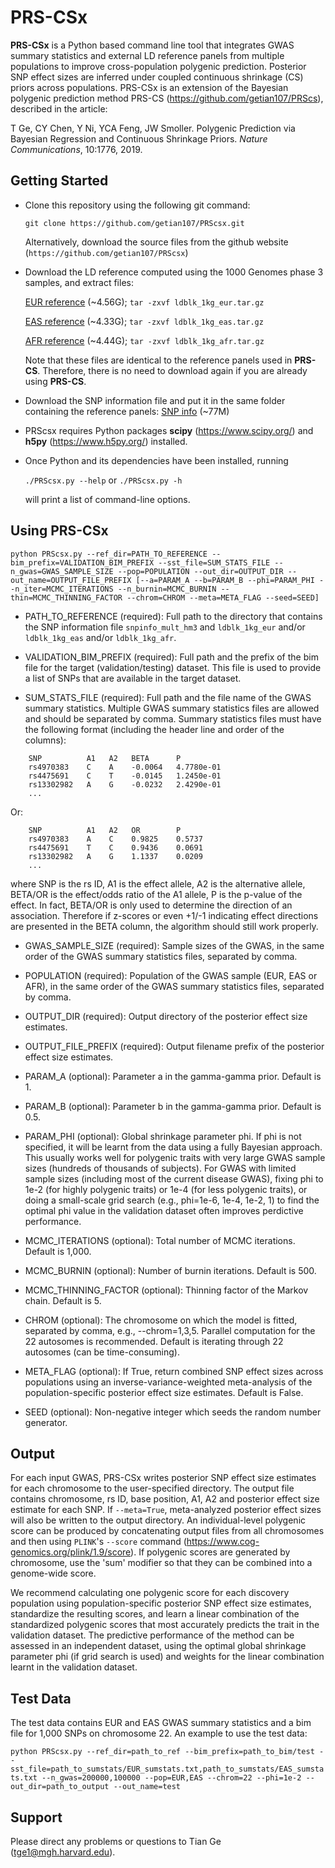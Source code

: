 # PRS-CSx

**PRS-CSx** is a Python based command line tool that integrates GWAS summary statistics and external LD reference panels from multiple populations to improve cross-population polygenic prediction. Posterior SNP effect sizes are inferred under coupled continuous shrinkage (CS) priors across populations. PRS-CSx is an extension of the Bayesian polygenic prediction method PRS-CS (https://github.com/getian107/PRScs), described in the article:

T Ge, CY Chen, Y Ni, YCA Feng, JW Smoller. Polygenic Prediction via Bayesian Regression and Continuous Shrinkage Priors. *Nature Communications*, 10:1776, 2019.


## Getting Started

- Clone this repository using the following git command:

    `git clone https://github.com/getian107/PRScsx.git`

    Alternatively, download the source files from the github website (`https://github.com/getian107/PRScsx`)
    
- Download the LD reference computed using the 1000 Genomes phase 3 samples, and extract files:

    [EUR reference](https://www.dropbox.com/s/p9aqanhxvxaqv8k/ldblk_1kg_eur.tar.gz?dl=0 "EUR reference") (~4.56G);
    `tar -zxvf ldblk_1kg_eur.tar.gz`

    [EAS reference](https://www.dropbox.com/s/o2yo2x7icu1xtpn/ldblk_1kg_eas.tar.gz?dl=0 "EAS reference") (~4.33G);
    `tar -zxvf ldblk_1kg_eas.tar.gz`
    
    [AFR reference](https://www.dropbox.com/s/mq94h1q9uuhun1h/ldblk_1kg_afr.tar.gz?dl=0 "AFR reference") (~4.44G);
    `tar -zxvf ldblk_1kg_afr.tar.gz`

    Note that these files are identical to the reference panels used in **PRS-CS**. Therefore, there is no need to download again if you are already using **PRS-CS**.

- Download the SNP information file and put it in the same folder containing the reference panels:
    [SNP info](https://www.dropbox.com/s/rhi806sstvppzzz/snpinfo_mult_hm3?dl=0 "SNP info") (~77M)
    
- PRScsx requires Python packages **scipy** (https://www.scipy.org/) and **h5py** (https://www.h5py.org/) installed.
 
- Once Python and its dependencies have been installed, running

    `./PRScsx.py --help` or `./PRScsx.py -h`

    will print a list of command-line options.
    

## Using PRS-CSx

`
python PRScsx.py --ref_dir=PATH_TO_REFERENCE --bim_prefix=VALIDATION_BIM_PREFIX --sst_file=SUM_STATS_FILE --n_gwas=GWAS_SAMPLE_SIZE --pop=POPULATION --out_dir=OUTPUT_DIR --out_name=OUTPUT_FILE_PREFIX [--a=PARAM_A --b=PARAM_B --phi=PARAM_PHI --n_iter=MCMC_ITERATIONS --n_burnin=MCMC_BURNIN --thin=MCMC_THINNING_FACTOR --chrom=CHROM --meta=META_FLAG --seed=SEED]
`
- PATH_TO_REFERENCE (required): Full path to the directory that contains the SNP information file `snpinfo_mult_hm3` and `ldblk_1kg_eur` and/or `ldblk_1kg_eas` and/or `ldblk_1kg_afr`.

 - VALIDATION_BIM_PREFIX (required): Full path and the prefix of the bim file for the target (validation/testing) dataset. This file is used to provide a list of SNPs that are available in the target dataset.

 - SUM_STATS_FILE (required): Full path and the file name of the GWAS summary statistics. Multiple GWAS summary statistics files are allowed and should be separated by comma. Summary statistics files must have the following format (including the header line and order of the columns):


```
    SNP          A1   A2   BETA      P
    rs4970383    C    A    -0.0064   4.7780e-01
    rs4475691    C    T    -0.0145   1.2450e-01
    rs13302982   A    G    -0.0232   2.4290e-01
    ...
```
Or:
```
    SNP          A1   A2   OR        P
    rs4970383    A    C    0.9825    0.5737                 
    rs4475691    T    C    0.9436    0.0691
    rs13302982   A    G    1.1337    0.0209
    ...
```
where SNP is the rs ID, A1 is the effect allele, A2 is the alternative allele, BETA/OR is the effect/odds ratio of the A1 allele, P is the p-value of the effect. In fact, BETA/OR is only used to determine the direction of an association. Therefore if z-scores or even +1/-1 indicating effect directions are presented in the BETA column, the algorithm should still work properly.

 - GWAS_SAMPLE_SIZE (required): Sample sizes of the GWAS, in the same order of the GWAS summary statistics files, separated by comma.

 - POPULATION (required): Population of the GWAS sample (EUR, EAS or AFR), in the same order of the GWAS summary statistics files, separated by comma.

 - OUTPUT_DIR (required): Output directory of the posterior effect size estimates.

 - OUTPUT_FILE_PREFIX (required): Output filename prefix of the posterior effect size estimates.

 - PARAM_A (optional): Parameter a in the gamma-gamma prior. Default is 1.

 - PARAM_B (optional): Parameter b in the gamma-gamma prior. Default is 0.5.

 - PARAM_PHI (optional): Global shrinkage parameter phi. If phi is not specified, it will be learnt from the data using a fully Bayesian approach. This usually works well for polygenic traits with very large GWAS sample sizes (hundreds of thousands of subjects). For GWAS with limited sample sizes (including most of the current disease GWAS), fixing phi to 1e-2 (for highly polygenic traits) or 1e-4 (for less polygenic traits), or doing a small-scale grid search (e.g., phi=1e-6, 1e-4, 1e-2, 1) to find the optimal phi value in the validation dataset often improves perdictive performance.

 - MCMC_ITERATIONS (optional): Total number of MCMC iterations. Default is 1,000.

 - MCMC_BURNIN (optional): Number of burnin iterations. Default is 500.

 - MCMC_THINNING_FACTOR (optional): Thinning factor of the Markov chain. Default is 5.

 - CHROM (optional): The chromosome on which the model is fitted, separated by comma, e.g., --chrom=1,3,5. Parallel computation for the 22 autosomes is recommended. Default is iterating through 22 autosomes (can be time-consuming).

 - META_FLAG (optional): If True, return combined SNP effect sizes across populations using an inverse-variance-weighted meta-analysis of the population-specific posterior effect size estimates. Default is False.

 - SEED (optional): Non-negative integer which seeds the random number generator.


## Output

For each input GWAS, PRS-CSx writes posterior SNP effect size estimates for each chromosome to the user-specified directory. The output file contains chromosome, rs ID, base position, A1, A2 and posterior effect size estimate for each SNP. If `--meta=True`, meta-analyzed posterior effect sizes will also be written to the output directory. An individual-level polygenic score can be produced by concatenating output files from all chromosomes and then using `PLINK`'s `--score` command (https://www.cog-genomics.org/plink/1.9/score). If polygenic scores are generated by chromosome, use the 'sum' modifier so that they can be combined into a genome-wide score.

We recommend calculating one polygenic score for each discovery population using population-specific posterior SNP effect size estimates, standardize the resulting scores, and learn a linear combination of the standardized polygenic scores that most accurately predicts the trait in the validation dataset. The predictive performance of the method can be assessed in an independent dataset, using the optimal global shrinkage parameter phi (if grid search is used) and weights for the linear combination learnt in the validation dataset.


## Test Data

The test data contains EUR and EAS GWAS summary statistics and a bim file for 1,000 SNPs on chromosome 22.
An example to use the test data:

`
python PRScsx.py --ref_dir=path_to_ref --bim_prefix=path_to_bim/test --sst_file=path_to_sumstats/EUR_sumstats.txt,path_to_sumstats/EAS_sumstats.txt --n_gwas=200000,100000 --pop=EUR,EAS --chrom=22 --phi=1e-2 --out_dir=path_to_output --out_name=test
`


## Support

Please direct any problems or questions to Tian Ge (tge1@mgh.harvard.edu).


